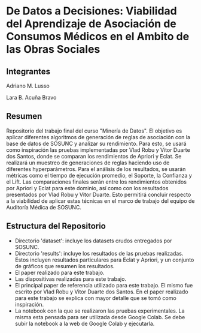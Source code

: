 # De Datos a Decisiones: Viabilidad del Aprendizaje de Asociación de Consumos Médicos en el Ambito de las Obras Sociales 
## Integrantes
Adriano M. Lusso

Lara B. Acuña Bravo

## Resumen
Repositorio del trabajo final del curso "Minería de Datos". El objetivo es aplicar diferentes algoritmos de generación de
reglas de asociación con la base de datos de SOSUNC y analizar su rendimiento. Para esto, se usará como inspiración las 
pruebas implementadas por Vlad Robu y Vitor Duarte dos Santos, donde se comparan los rendimientos de Apriori
y Eclat. Se realizará un muestreo de generaciones de reglas haciendo uso de diferentes hyperparámetros. Para el análisis de
los resultados, se usarán métricas como el tiempo de ejecución promedio, el Soporte, la Confianza y el Lift. Las
comparaciones finales serán entre los rendimientos obtenidos por Apriori y Eclat para este dominio, así como con los resultados
 presentados por Vlad Robu y Vitor Duarte. Esto permitirá concluir respecto a la viabilidad de aplicar estas técnicas
en el marco de trabajo del equipo de Auditoría Médica de SOSUNC.

## Estructura del Repositorio

* Directorio 'dataset': incluye los datasets crudos entregados por SOSUNC.
*  Directorio 'results': incluye los resultados de las pruebas realizadas. Estos incluyen resultados particulares
para Eclat y Apriori, y un conjunto de gráficos que resumen los resultados.
* El paper realizado para este trabajo.
* Las diapositivas realizadas para este trabajo.
* El principal paper de referencia utilizado para este trabajo. El mismo fue escrito por Vlad Robu y Vitor Duarte
dos Santos. En el paper realizado para este trabajo se explica con mayor detalle que se tomó como inspiración.
* La notebook con la que se realizaron las pruebas experimentales. La misma esta pensada para ser utilizada desde
Google Colab. Se debe subir la notebook a la web de Google Colab y ejecutarla.
